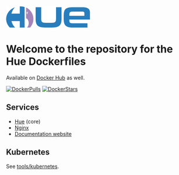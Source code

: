 ![alt text](https://raw.githubusercontent.com/cloudera/hue/master/docs/images/hue_logo.png "Hue Logo")

# Welcome to the repository for the Hue Dockerfiles

Available on [Docker Hub](https://hub.docker.com/u/gethue/) as well.

[![DockerPulls](https://img.shields.io/docker/pulls/gethue/hue.svg)](https://registry.hub.docker.com/u/gethue/hue/)
[![DockerStars](https://img.shields.io/docker/stars/gethue/hue.svg)](https://registry.hub.docker.com/u/gethue/hue/)

## Services

* [Hue](hue) (core)
* [Nginx](nginx)
* [Documentation website](documentation)

## Kubernetes

See [tools/kubernetes](/tools/kubernetes).
